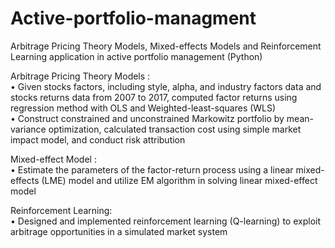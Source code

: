 # Active-portfolio-managment

Arbitrage Pricing Theory Models, Mixed-effects Models and Reinforcement Learning application in active portfolio management (Python)

Arbitrage Pricing Theory Models :  
• Given stocks factors, including style, alpha, and industry factors data and stocks returns data from 2007 to 2017, computed factor returns using regression method with OLS and Weighted-least-squares (WLS)  
• Construct constrained and unconstrained Markowitz portfolio by mean-variance optimization, calculated transaction cost using simple market impact model, and conduct risk attribution

Mixed-effect Model :  
• Estimate the parameters of the factor-return process using a linear mixed-effects (LME) model and utilize EM algorithm in solving linear mixed-effect model


Reinforcement Learning:  
• Designed and implemented reinforcement learning (Q-learning) to exploit arbitrage opportunities in a simulated market system



